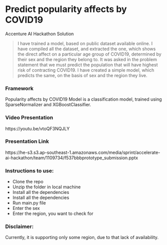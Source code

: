 # Predict popularity affects by COVID19
Accenture AI Hackathon Solution

> I have trained a model, based on public dataset available online. I have compiled all the dataset, and extracted the one, which shows the direct affect on a particular age group of COVID19, determined by their sex and the region they belong to. 
It was asked in the problem statement that we must predict the population that will have highest risk of contracting COVID19. 
I have created a simple model, which predicts the same, on the basis of sex and the region they live.

<h3>Framework</h3>
Popularity affects by COVID19 Model is a classification model, trained using SparseNormalizer and XGBoostClassifier.
<h3>Video Presentation</h3>
https://youtu.be/vtoQF3NQJLY
<h3>Presentation Link</h3>
https://he-s3.s3.ap-southeast-1.amazonaws.com/media/sprint/accelerate-ai-hackathon/team/1109734/f537bbbprototype_submission.pptx
<h3>Instructions to use: </h3>
<ul>
<li>Clone the repo  </li>
<li>Unzip the folder in local machine</li>
<li>Install all the dependencies</li>
<li>Install all the dependencies</li>
<li>Run main.py file</li>
<li>Enter the sex</li>
<li>Enter the region, you want to check for</li>
</ul>
<h3>Disclaimer: </h3>
Currently, it is supporting only some region, due to that lack of availability.
